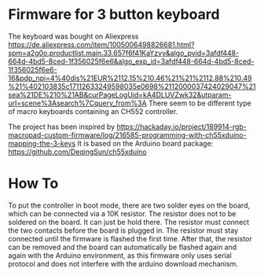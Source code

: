 # Firmware for 3 button keyboard
The keyboard was bought on Aliexpress https://de.aliexpress.com/item/1005006498826681.html?spm=a2g0o.productlist.main.33.657f6f41KaYzvy&algo_pvid=3afdf448-664d-4bd5-8ced-1f356025f6e6&algo_exp_id=3afdf448-664d-4bd5-8ced-1f356025f6e6-16&pdp_npi=4%40dis%21EUR%2112.15%210.46%21%21%2112.88%210.49%21%402103835c17112633249598035e0698%2112000037424029047%21sea%21DE%210%21AB&curPageLogUid=kA4DLUVZwk32&utparam-url=scene%3Asearch%7Cquery_from%3A
There seem to be different type of macro keyboards containing an CH552 controller.

The project has been inspired by https://hackaday.io/project/189914-rgb-macropad-custom-firmware/log/216585-programming-with-ch55xduino-mapping-the-3-keys
It is based on the Arduino board package: https://github.com/DeqingSun/ch55xduino

# How To
To put the controller in boot mode, there are two solder eyes on the board, which can be connected via a 10K resistor. The resistor does not to be soldered on the board. It can just be hold there.
The resistor must connect the two contacts before the board is plugged in. The resistor must stay connected until the firmware is flashed the first time.
After that, the resistor can be removed and the board can automatically be flashed again and again with the Arduino environment, as this firmware only uses serial protocol and does not interfere with the arduino download mechanism.
